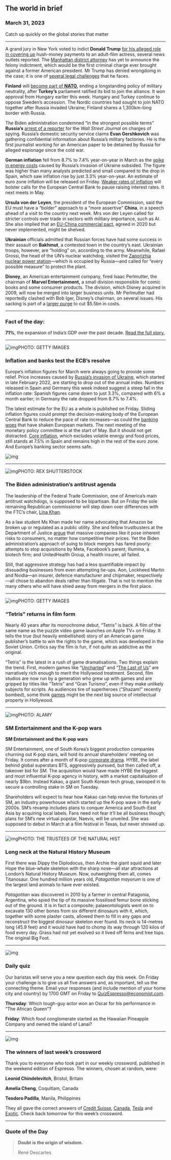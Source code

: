 ## The world in brief

### March 31, 2023

Catch up quickly on the global stories that matter



------



A grand jury in New York voted to indict **Donald Trump** [for his alleged role in covering up](https://www.economist.com/united-states/2023/03/23/the-cases-against-donald-trump-are-piling-up) hush-money payments to an adult-film actress, several news outlets reported. The [Manhattan district attorney](https://www.economist.com/the-economist-explains/2023/03/28/who-is-alvin-bragg-the-district-attorney-taking-on-donald-trump) has yet to announce the felony indictment, which would be the first criminal charge ever brought against a former American president. Mr Trump has denied wrongdoing in the case; it is one of [several legal challenges](https://www.economist.com/the-economist-explains/2022/10/05/how-much-legal-jeopardy-is-donald-trump-in) that he faces.

**Finland** will [become part of **NATO**](https://www.economist.com/europe/2023/03/22/finland-has-turkeys-approval-and-can-at-last-join-nato)**,** ending a longstanding policy of military neutrality, after **Turkey’s** parliament ratified its bid to join the alliance. It won approval from Hungary earlier this week. Hungary and Turkey continue to oppose Sweden’s accession. The Nordic countries had sought to join NATO together after Russia invaded Ukraine; Finland shares a 1,300km-long border with Russia.

The Biden administration condemned “in the strongest possible terms” **Russia’s** [arrest of a reporter](https://www.economist.com/europe/2023/03/30/the-kremlin-escalates-its-war-on-truth) for the *Wall Street Journal* on charges of spying. Russia’s domestic security service claims **Evan Gershkovich** was gathering confidential information about Russia’s military factories. He is the first journalist working for an American paper to be detained by Russia for alleged espionage since the cold war.

**German inflation** fell from 8.7% to 7.4% year-on-year in March as the [spike in energy costs](https://www.economist.com/finance-and-economics/2023/02/23/what-war-has-done-to-europes-economy) caused by Russia’s invasion of Ukraine subsided. The figure was higher than many analysts predicted and small compared to the drop in Spain, which saw inflation rise by just 3.3% year-on-year. An estimate of euro zone inflation will be released on Friday. [Weaker rates of inflation](https://www.economist.com/briefing/2023/02/16/lots-of-investors-think-inflation-is-under-control-not-so-fast) will bolster calls for the European Central Bank to pause raising interest rates. It next meets in May.

**Ursula von der Leyen**, the president of the European Commission, said the EU must have a “bolder” approach to a “more assertive” **China**, in a speech ahead of a visit to the country next week. Mrs von der Leyen called for stricter controls over trade in sectors with military importance, such as AI. She also implied that an [EU-China commercial pact](https://www.economist.com/china/2021/01/07/cynicism-explains-a-flawed-new-eu-china-commercial-pact), agreed in 2020 but never implemented, might be shelved.

**Ukrainian** officials admitted that Russian forces have had some success in their assault on **Bakhmut**, a contested town in the country’s east. Ukrainian troops, however, are “holding” on, according to the army. Meanwhile, Rafael Grossi, the head of the UN’s nuclear watchdog, visited the [Zaporizhia nuclear power station](https://www.economist.com/the-economist-explains/2022/08/19/what-is-at-stake-at-ukraines-zaporizhia-nuclear-plant)—which is occupied by Russia—and called for “every possible measure” to protect the plant.

**Disney**, an American entertainment company, fired Isaac Perlmutter, the chairman of **Marvel Entertainment,** a small division responsible for comic books and some consumer products. The division, which Disney acquired in 2009, will now be merged into larger business units. Mr Perlmutter had reportedly clashed with Bob Iger, Disney’s chairman, on several issues. His sacking is part of a [larger purge](https://www.economist.com/briefing/2023/01/19/as-disney-turns-100-its-business-is-on-a-rollercoaster-ride) to cut $5.5bn in costs.



------



### Fact of the day: 

**71%**, the expansion of India’s GDP over the past decade. [Read the full story.](https://www.economist.com/international/2023/03/29/which-will-grow-faster-india-or-indonesia)



------



![img](https://niceboy.online/insight/public/Espresso/PHOTOS/20230401_dap355.jpg)PHOTO: GETTY IMAGES

### Inflation and banks test the ECB’s resolve

Europe’s inflation figures for March were always going to provide some relief. Price increases caused by [Russia’s invasion of Ukraine](https://www.economist.com/finance-and-economics/2023/02/23/what-war-has-done-to-europes-economy), which started in late February 2022, are starting to drop out of the annual index. Numbers released in Spain and Germany this week indeed suggest a steep fall in the inflation rate: Spanish figures came down to just 3.3%, compared with 6% a month earlier; in Germany the rate dropped from 8.7% to 7.4%.

The latest estimate for the EU as a whole is published on Friday. Sliding inflation figures could prompt the decision-making body of the European Central Bank to reduce the pace of rate increases—as could the [banking woes](https://www.economist.com/finance-and-economics/2023/03/28/will-the-recent-banking-chaos-lead-to-an-economic-crash) that have shaken European markets. The next meeting of the monetary policy committee is at the start of May. But it should not get distracted. [Core inflation](https://www.economist.com/finance-and-economics/2023/01/19/could-europe-end-up-with-a-worse-inflation-problem-than-america), which excludes volatile energy and food prices, still stands at 7.5% in Spain and remains high in the rest of the euro zone. And Europe’s banking sector seems safe.

![img](https://niceboy.online/insight/public/Espresso/PHOTOS/20230401_DAC589.jpg)



------



![img](https://niceboy.online/insight/public/Espresso/PHOTOS/20230401_dap350.jpg)PHOTO: REX SHUTTERSTOCK

### The Biden administration’s antitrust agenda

The leadership of the Federal Trade Commission, one of America’s main antitrust watchdogs, is supposed to be bipartisan. But on Friday the sole remaining Republican commissioner will step down over differences with the FTC’s chair, [Lina Khan](https://www.economist.com/united-states/2021/06/19/joe-biden-appoints-lina-khan-to-head-the-federal-trade-commission).

As a law student Ms Khan made her name advocating that Amazon be broken up or regulated as a public utility. She and fellow trustbusters at the Department of Justice [argue](https://www.economist.com/leaders/2022/01/29/in-defence-of-the-consumer-welfare-standard) that massive companies like it pose inherent risks to consumers, no matter how competitive their prices. Yet the Biden administration’s approach of suing to block mergers has fared poorly: attempts to stop acquisitions by Meta, Facebook’s parent; Illumina, a biotech firm; and UnitedHealth Group, a health insurer, all failed.

Still, that aggressive strategy has had a less quantifiable impact by dissuading businesses from even attempting tie-ups. Aon, Lockheed Martin and Nvidia—an insurer, defence manufacturer and chipmaker, respectively—all chose to abandon deals rather than litigate. That is not to mention the many others who will have shied away from mergers in the first place.



------



![img](https://niceboy.online/insight/public/Espresso/PHOTOS/20230401_dap348_0.jpg)PHOTO: GETTY IMAGES

### “Tetris” returns in film form

Nearly 40 years after its monochrome debut, “Tetris” is back. A film of the same name as the puzzle video game launches on Apple TV+ on Friday. It tells the true (but heavily embellished) story of an American game publisher’s battle to win the rights to the game, which was developed in the Soviet Union. Critics say the film is fun, if not quite as addictive as the original.

“Tetris” is the latest in a rush of game dramatisations. Two things explain the trend. First, modern games like “[Uncharted](https://www.economist.com/culture/2022/05/10/video-game-writing-is-improving-by-leaps-and-bounds)” and “[The Last of Us](https://www.economist.com/culture/2023/01/11/can-the-last-of-us-live-up-to-the-promise-of-the-original-game)” are narratively rich enough to merit the Hollywood treatment. Second, film studios are now run by a generation who grew up with games and are gripped by titles like “Tetris” and “Gran Turismo”, even if they make unlikely subjects for scripts. As audiences tire of superheroes (“Shazam!” recently bombed), some think [games](https://www.economist.com/leaders/2023/03/23/as-video-games-grow-they-are-eating-the-media) might be the next big source of intellectual property in Hollywood.



------



![img](https://niceboy.online/insight/public/Espresso/PHOTOS/20230401_dap353.jpg)PHOTO: ALAMY

### SM Entertainment and the K-pop wars

**SM Entertainment and the K-pop wars**

SM Entertainment, one of South Korea’s biggest production companies churning out K-pop stars, will hold its annual shareholders’ meeting on Friday. It comes after a month of K-pop [corporate drama](https://www.economist.com/business/2023/02/16/corporate-intrigue-at-the-heart-of-k-pop). HYBE, the label behind global superstars BTS, aggressively pursued, but then called off, a takeover bid for SM. The acquisition would have made HYBE the biggest and most influential K-pop agency in history, with a market capitalisation of nearly $9bn. Instead Kakao, a giant South Korean tech group, swooped in to secure a controlling stake in SM on Tuesday.

Shareholders will expect to hear how Kakao can help revive the fortunes of SM, an industry powerhouse which started up the K-pop wave in the early 2000s. SM’s revamp includes plans to conquer America and South-East Asia by acquiring local labels. Fans need not fear it’ll be all business though; plans for SM’s new virtual popstar, Naevis, will be unveiled. She was supposed to debut in March at a film festival in Texas, but never showed up.



------



![img](https://niceboy.online/insight/public/Espresso/PHOTOS/20230401_dap351.jpg)PHOTO: THE TRUSTEES OF THE NATURAL HIST

### Long neck at the Natural History Museum

First there was Dippy the Diplodocus, then Archie the giant squid and later Hope the blue-whale skeleton with the sharp nose—all star attractions at London’s Natural History Museum. Now, outweighing them all, comes Titanosaur. One hundred million years old, *Patagotitan mayorum* is one of the largest land animals to have ever existed.

*Patagotitan* was discovered in 2010 by a farmer in central Patagonia, Argentina, who spied the tip of its massive fossilised femur bone sticking out of the ground. It is in fact a composite; palaeontologists went on to excavate 130 other bones from six different dinosaurs with it, which, together with some plaster casts, allowed them to fill in any gaps and reconstruct the biggest dinosaur skeleton ever found. Its neck is 14-metres long (45.9 feet) and it would have had to chomp its way through 120 kilos of food every day. Grass had not yet evolved so it lived off ferns and tree tops. The original Big Foot.



------



![img](https://niceboy.online/insight/public/Espresso/PHOTOS/QuizNEW_37_61.jpeg)

### Daily quiz

Our baristas will serve you a new question each day this week. On Friday your challenge is to give us all five answers and, as important, tell us the connecting theme. Email your responses (and include mention of your home city and country) by 1700 GMT on Friday to [QuizEspresso@economist.com](https://mail.google.com/mail/?view=cm&fs=1&tf=1&to=QuizEspresso@economist.com).

**Thursday**: Which tough-guy actor won an Oscar for his performance in “The African Queen”?

**Friday**: Which food conglomerate started as the Hawaiian Pineapple Company and owned the island of Lanai?



------



![img](https://niceboy.online/insight/public/Espresso/PHOTOS/Crossword_16.jpg)

### The winners of last week’s crossword

Thank you to everyone who took part in our weekly crossword, published in the weekend edition of Espresso. The winners, chosen at random, were:

**Leonid Chindelevitch**, Bristol, Britain

**Amelia Cheng**, Coquitlam, Canada

**Teodoro Padilla**, Manila, Philippines

They all gave the correct answers of [Credit Suisse](https://www.economist.com/finance-and-economics/2023/03/19/a-momentous-but-unhappy-union-ubs-saves-credit-suisse), [Canada](https://www.economist.com/the-americas/2023/03/21/the-americas-face-a-historic-opportunity-will-the-region-grasp-it), [Tesla](https://www.economist.com/business/2023/03/23/what-barbie-tells-you-about-near-shoring) and [Exotic](https://www.economist.com/china/2023/03/23/china-has-not-done-enough-to-halt-the-wildlife-trade). Check back tomorrow for this week’s crossword.



------

### Quote of the Day

> **Doubt is the origin of wisdom.**
>
> René Descartes





